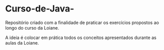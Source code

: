 # Curso-de-Java-
Repositório criado com a finalidade de praticar os exercícios propostos ao longo do curso da Loiane.

A ideia é colocar em prática todos os conceitos apresentados durante as aulas da Loiane.  
